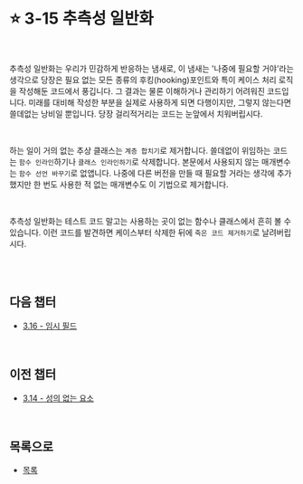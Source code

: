# :star: 3-15 추측성 일반화

<br>

추측성 일반화는 우리가 민감하게 반응하는 냄새로, 이 냄새는 '나중에 필요할 거야'라는 생각으로 당장은 필요 없는 모든 종류의 후킹(hooking)포인트와 특이 케이스 처리 로직을 작성해둔 코드에서 풍깁니다. 그 결과는 물론 이해하거나 관리하기 어려워진 코드입니다. 미래를 대비해 작성한 부분을 실제로 사용하게 되면 다행이지만, 그렇지 않는다면 쓸데없는 낭비일 뿐입니다. 당장 걸리적거리는 코드는 눈앞에서 치워버립시다.

<br>

하는 일이 거의 없는 추상 클래스는 `계층 합치기`로 제거합니다. 쓸데없이 위임하는 코드는 `함수 인라인`하기나 `클래스 인라인하기`로 삭제합니다. 본문에서 사용되지 않는 매개변수는 `함수 선언 바꾸기`로 없앱니다. 나중에 다른 버전을 만들 때 필요할 거라는 생각에 추가했지만 한 번도 사용한 적 없는 매개변수도 이 기법으로 제거합니다.

<br>

추측성 일반화는 테스트 코드 말고는 사용하는 곳이 없는 함수나 클래스에서 흔히 볼 수 있습니다. 이런 코드를 발견하면 케이스부터 삭제한 뒤에 `죽은 코드 제거하기`로 날려버립시다.

<br>

<br>

## 다음 챕터

- [3.16 - 임시 필드](https://github.com/Esoolgnah/Summary_of_Refactoring_2nd_Edition/blob/main/Notes/03_코드에서_나는_악취/03_16_임시_필드.md)

<br>

## 이전 챕터

- [3.14 - 성의 없는 요소](https://github.com/Esoolgnah/Summary_of_Refactoring_2nd_Edition/blob/main/Notes/03_코드에서_나는_악취/03_14_성의_없는_요소.md)

<br>

## 목록으로

- [목록](https://github.com/Esoolgnah/Summary_of_Refactoring_2nd_Edition/blob/main/Notes/03_코드에서_나는_악취/03_00_코드에서_나는_악취.md)
